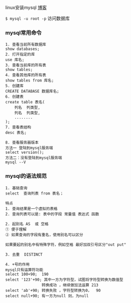 linux安装mysql [博客](<https://blog.csdn.net/zhoukikoo/article/details/78982281>)

`$ mysql -u root -p` 
访问数据库 

### mysql常用命令

```
1. 查看当前所有数据库
show databases;
2. 打开指定的库
use 库名;
3. 查看当前库的所有表
show tables;
4. 查看其他库的所有表
show tables from 库名;
5. 创建库
CREATE DATABASE 数据库名;
6. 创建表
create table 表名(
	列名  列类型,
	列名  列类型,
	........
);
7. 查看表结构
desc 表名;

8. 查看服务器版本
方法一 登陆到mysql服务端
select version();
方法二：没有登陆到mysql服务端
mysql --V
```

### mysql的语法规范

```
1. 基础查询
select  查询列表 from 表名；

特点 
1. 查询结果是一个虚拟的表格
2. 查询列表可以是: 表中的字段 常量值 表达式 函数

2. 起别名 AS  或 空格
① 便于理解
② 如果查询的字段有重名，使用别名可以区分

如果要起的别名中有特殊字符，例如空格 最好加双引号区分"out put"

3. 去重  DISTINCT

4. +号的作用
mysql只有运算符功能
select 100+90;  190
select '123'+90; 其中一方为字符型，试图将字符型转换为数值型
				转换成功 ，继续做加法运算 213
select 'ab'+90; 转换失败 ，字符型转换为0，  90
select null+90; 有一方为null 则，为null
```



